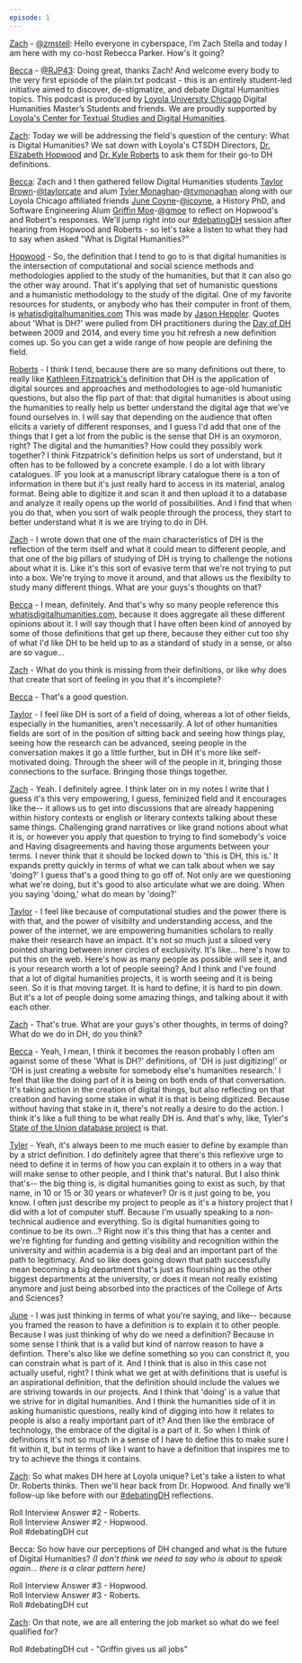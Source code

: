 ```yaml
---
episode: 1
---
```


[Zach](https://twitter.com/zstella48) - [@zmstell](https://github.com/zmstell): Hello everyone in cyberspace, I’m Zach Stella and today I am here with my co-host Rebecca Parker.  How's it going?
  
[Becca](https://twitter.com/bcpkr396) - [@RJP43](https://github.com/RJP43): Doing great, thanks Zach! And welcome every body to the very first episode of the plain.txt podcast - this is an entirely student-led initiative aimed to discover, de-stigmatize, and debate Digital Humanities topics. This podcast is produced by [Loyola University Chicago](https://www.luc.edu/) Digital Humanities Master’s Students and friends. We are proudly supported by [Loyola's Center for Textual Studies and Digital Humanities](https://www.luc.edu/ctsdh/).
  
[Zach](https://twitter.com/zstella48): Today we will be addressing the field's question of the century: What is Digital Humanities? We sat down with Loyola's CTSDH Directors, [Dr. Elizabeth Hopwood](https://twitter.com/LizzieHopwood) and [Dr. Kyle Roberts](https://twitter.com/kylebroberts) to ask them for their go-to DH definitions. 

[Becca](https://twitter.com/bcpkr396): Zach and I then gathered fellow Digital Humanities students [Taylor Brown](https://twitter.com/AdventScholar)-[@taylorcate](https://github.com/taylorcate) and alum [Tyler Monaghan](https://twitter.com/TyMonaghan)-[@tymonaghan](https://github.com/tymonaghan) along with our Loyola Chicago affiliated friends [June Coyne](https://twitter.com/junipercoyne)-[@jcoyne](https://github.com/jcoyne47), a History PhD, and Software Engineering Alum [Griffin Moe](https://twitter.com/griffin_moe)-[@gmoe](https://github.com/gmoe) to reflect on Hopwood's and Robert's responses. We'll jump right into our [#debatingDH](https://twitter.com/hashtag/DebatingDH?src=hashtag_click) session after hearing from Hopwood and Roberts - so let's take a listen to what they had to say when asked "What is Digital Humanities?"     
  
[Hopwood](https://twitter.com/LizzieHopwood) - So, the definition that I tend to go to is that digital humanities is the intersection of computational and social science methods and methodologies applied to the study of the humanities, but that it can also go the other way around. That it's applying that set of humanistic questions and a humanistic methodology to the study of the digital. One of my favorite resources for students, or anybody who has their computer in front of them, is [whatisdigitalhumanities.com](https://whatisdigitalhumanities.com/)  This was made by [Jason Heppler](http://jasonheppler.org/). Quotes about 'What is DH?' were pulled from DH practitioners during the [Day of DH](http://twitter.com/DayofDH) between 2009 and 2014, and every time you hit refresh a new definition comes up. So you can get a wide range of how people are defining the field.

[Roberts](https://twitter.com/kylebroberts) - I think I tend, because there are so many definitions out there, to really like [Kathleen Fitzpatrick's](https://twitter.com/kfitz) definition that DH is the application of digital sources and approaches and methodologies to age-old humanistic questions, but also the flip part of that: that digital humanities is about using the humanities to really help us better understand the digital age that we've found ourselves in. I will say that depending on the audience that often elicits a variety of different responses, and I guess I'd add that one of the things that I get a lot from the public is the sense that DH is an oxymoron, right? The digital and the humanities? How could they possibly work together? I think Fitzpatrick's definition helps us sort of understand, but it often has to be followed by a concrete example. I do a lot with library catalogues. IF you look at a manuscript library catalogue there is a ton of information in there but it's just really hard to access in its material, analog format. Being able to digitize it and scan it and then upload it to a database and analyze it really opens up the world of possibilities. And I find that when you do that, when you sort of walk people through the process, they start to better understand what it is we are trying to do in DH.

[Zach](https://twitter.com/zstella48) - I wrote down that one of the main characteristics of DH is the reflection of the term itself and what it could mean to different people, and that one of the big pillars of studying of DH is trying to challenge the notions about what it is. Like it's this sort of evasive term that we're not trying to put into a box. We're trying to move it around, and that allows us the flexibilty to study many different things. What are your guys's thoughts on that?

[Becca](https://twitter.com/bcpkr396) - I mean, definitely. And that's why so many people reference this [whatisdigitalhumanities.com](https://whatisdigitalhumanities.com/), because it does aggregate all these different opinions about it. I will say though that I have often been kind of annoyed by some of those definitions that get up there, because they either cut too shy of what I'd like DH to be held up to as a standard of study in a sense, or also are so vague...

[Zach](https://twitter.com/zstella48) - What do you think is missing from their definitions, or like why does that create that sort of feeling in you that it's incomplete?

[Becca](https://twitter.com/bcpkr396) - That's a good question.

[Taylor](https://twitter.com/AdventScholar) - I feel like DH is sort of a field of doing, whereas a lot of other fields, especially in the humanities, aren't necessarily. A lot of other humanities fields are sort of in the position of sitting back and seeing how things play, seeing how the research can be advanced, seeing people in the conversation makes it go a little further, but in DH it's more like self-motivated doing. Through the sheer will of the people in it, bringing those connections to the surface. Bringing those things together.

[Zach](https://twitter.com/zstella48) - Yeah. I definitely agree. I think later on in my notes I write that I guess it's this very empowering, I guess, feminized field and it encourages like the-- it allows us to get into discussions that are already happening within history contexts or english or literary contexts talking about these same things. Challenging grand narratives or like grand notions about what it is, or however you apply that question to trying to find somebody's voice and <??> Having disagreements and having those arguments between your terms. I never think that it should be locked down to 'this is DH, this is.' It expands pretty quickly in terms of what we can talk about when we say 'doing?' I guess that's a good thing to go off of. Not only are we questioning what we're doing, but it's good to also articulate what we are doing. When you saying 'doing,' what do mean by 'doing?' 

[Taylor](https://twitter.com/AdventScholar) - I feel like because of computational studies and the power there is with that, and the power of visibilty and understanding access, and the power of the internet, we are empowering humanities scholars to really make their research have an impact. It's not so much just a siloed very pointed sharing between inner circles of exclusivity. It's like... here's how to put this on the web. Here's how as many people as possible will see it, and is your research worth a lot of people seeing? And I think and I've found that a lot of digital humanities projects, it is worth seeing and it is being seen. So it is that moving target. It is hard to define, it is hard to pin down. But it's a lot of people doing some amazing things, and talking about it with each other.

[Zach](https://twitter.com/zstella48) - That's true. What are your guys's other thoughts, in terms of doing? What do we do in DH, do you think?

[Becca](https://twitter.com/bcpkr396) - Yeah, I mean, I think it becomes the reason probably I often am against some of these 'What is DH?' definitions, of 'DH is just digitizing!' or 'DH is just creating a website for somebody else's humanities research.' I feel that like the doing part of it is being on both ends of that conversation. It's taking action in the creation of digital things, but also reflecting on that creation and having some stake in what it is that is being digitized. Because without having that stake in it, there's not really a desire to do the action. I think it's like a full thing to be what really DH is. And that's why, like, Tyler's [State of the Union database project](https://twitter.com/SOTU_db) is that.

[Tyler](https://twitter.com/TyMonaghan) - Yeah, it's always been to me much easier to define by example than by a strict definition. I do definitely agree that there's this reflexive urge to need to define it in terms of how you can explain it to others in a way that will make sense to other people, and I think that's natural. But I also think that's-- the big thing is, is digital humanities going to exist as such, by that name, in 10 or 15 or 30 years or whatever? Or is it just going to be, you know. I often just describe my project to people as it's a history project that I did with a lot of computer stuff. Because I'm usually speaking to a non-technical audience and everything. So is digital humanities going to continue to be its own...? Right now it's this thing that has a center and we're fighting for funding and getting visibility and recognition within the university and within academia is a big deal and an important part of the path to legitimacy. And so like does going down that path successfully mean becoming a big department that's just as flourishing as the other biggest departments at the university, or does it mean not really existing anymore and just being absorbed into the practices of the College of Arts and Sciences?

[June](https://twitter.com/junipercoyne) - I was just thinking in terms of what you're saying, and like-- because you framed the reason to have a definition is to explain it to other people. Because I was just thinking of why do we need a definition? Because in some sense I think that is a valid but kind of narrow reason to have a defintion. There's also like we define something so you can constrict it, you can constrain what is part of it. And I think that is also in this case not actually useful, right? I think what we get at with definitions that is useful is an aspirational definition, that the definition should include the values we are striving towards in our projects. And I think that 'doing' is a value that we strive for in digital humanities. And I think the humanities side of it in asking humanistic questions, really kind of digging into how it relates to people is also a really important part of it? And then like the embrace of technology, the embrace of the digital is a part of it. So when I think of definitions it's not so much in a sense of I have to define this to make sure I fit within it, but in terms of like I want to have a definition that inspires me to try to achieve the things it contains.   
  
[Zach](https://twitter.com/zstella48): So what makes DH here at Loyola unique? Let's take a listen to what Dr. Roberts thinks. Then we'll hear back from Dr. Hopwood. And finally we'll follow-up like before with our [#debatingDH](https://twitter.com/hashtag/DebatingDH?src=hashtag_click) reflections.  
  
  
  
  
Roll Interview Answer #2 - Roberts.   
Roll Interview Answer #2 - Hopwood.   
Roll #debatingDH cut   
  
Becca: So how have our perceptions of DH changed and what is the future of Digital Humanities? *(I don't think we need to say who is about to speak again... there is a clear pattern here)*  
  
Roll Interview Answer #3 - Hopwood.    
Roll Interview Answer #3 - Roberts.    
Roll #debatingDH cut  
  
[Zach](https://twitter.com/zstella48): On that note, we are all entering the job market so what do we feel qualified for?

Roll #debatingDH cut - "Griffin gives us all jobs"
